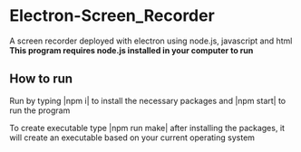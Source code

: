 # Electron-Screen_Recorder
A screen recorder deployed with electron using node.js, javascript and html
**This program requires node.js installed in your computer to run**

## How to run
Run by typing |npm i| to install the necessary packages and |npm start| to run the program

To create executable type |npm run make| after installing the packages, it will create an executable based on your current operating system
